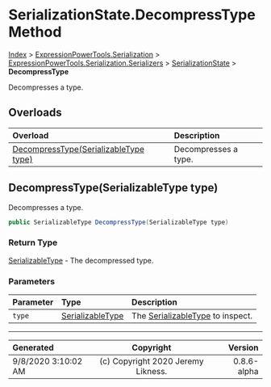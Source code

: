 ﻿# SerializationState.DecompressType Method

[Index](../index.md) > [ExpressionPowerTools.Serialization](ExpressionPowerTools.Serialization.a.md) > [ExpressionPowerTools.Serialization.Serializers](ExpressionPowerTools.Serialization.Serializers.n.md) > [SerializationState](ExpressionPowerTools.Serialization.Serializers.SerializationState.cs.md) > **DecompressType**

Decompresses a type.

## Overloads

| Overload | Description |
| :-- | :-- |
| [DecompressType(SerializableType type)](#decompresstypeserializabletype-type) | Decompresses a type. |
## DecompressType(SerializableType type)

Decompresses a type.

```csharp
public SerializableType DecompressType(SerializableType type)
```

### Return Type

 [SerializableType](ExpressionPowerTools.Serialization.Serializers.SerializableType.cs.md)  - The decompressed type.

### Parameters

| Parameter | Type | Description |
| :-- | :-- | :-- |
| `type` | [SerializableType](ExpressionPowerTools.Serialization.Serializers.SerializableType.cs.md) | The [SerializableType](ExpressionPowerTools.Serialization.Serializers.SerializableType.cs.md) to inspect. |



---

| Generated | Copyright | Version |
| :-- | :-: | --: |
| 9/8/2020 3:10:02 AM | (c) Copyright 2020 Jeremy Likness. | 0.8.6-alpha |
